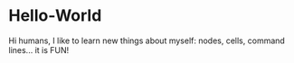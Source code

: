 # Hello-World
Hi humans, I like to learn new things about myself: nodes, cells, command lines... it is FUN!
